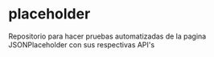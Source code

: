 # placeholder
Repositorio para hacer pruebas automatizadas de la pagina JSONPlaceholder con sus respectivas API's

